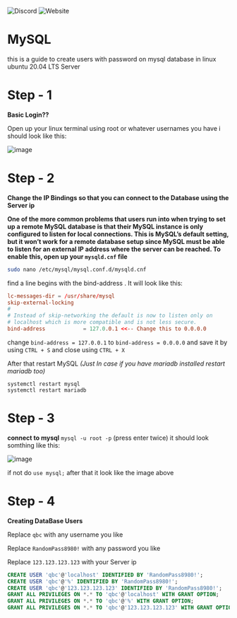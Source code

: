 ![Discord](https://img.shields.io/discord/974657490874679306?color=7289DA&label=Discord&style=for-the-badge)
![Website](https://img.shields.io/website?style=for-the-badge&up_message=Visit%20nyrone.net&url=https%3A%2F%2Fnyrone.net)

# MySQL
this is a guide to create users with password on mysql database in linux ubuntu 20.04 LTS Server

# Step - 1
**Basic Login??**

Open up your linux terminal using root or whatever usernames you have i should look like this:

![image](https://cdn.discordapp.com/attachments/982008692746616832/982735804256374814/unknown.png)

# Step - 2
**Change the IP Bindings so that you can connect to the Database using the Server ip**

**One of the more common problems that users run into when trying to set up a remote MySQL database is that their MySQL instance is only configured to listen for local connections. This is MySQL’s default setting, but it won’t work for a remote database setup since MySQL must be able to listen for an external IP address where the server can be reached. To enable this, open up your `mysqld.cnf` file**

```bash 
sudo nano /etc/mysql/mysql.conf.d/mysqld.cnf 
```
find a line begins with the bind-address . It will look like this:

```cnf
lc-messages-dir = /usr/share/mysql
skip-external-locking
#
# Instead of skip-networking the default is now to listen only on
# localhost which is more compatible and is not less secure.
bind-address            = 127.0.0.1 <<-- Change this to 0.0.0.0
```
change `bind-address = 127.0.0.1` to `bind-address = 0.0.0.0` and save it by using `CTRL + S` and close using `CTRL + X` 

After that restart MySQL *(Just In case if you have mariadb installed restart mariadb too)*
```
systemctl restart mysql
systemctl restart mariadb
```

# Step - 3
**connect to mysql**
`mysql -u root -p` (press enter twice)
it should look somthing like this:

![image](https://cdn.discordapp.com/attachments/982008692746616832/982744089353158656/unknown.png)

if not do `use mysql;` after that it look like the image above

# Step - 4
**Creating DataBase Users**

Replace `qbc` with any username you like

Replace `RandomPass8980!` with any password you like

Replace `123.123.123.123` with your Server ip

```SQL
CREATE USER 'qbc'@'localhost' IDENTIFIED BY 'RandomPass8980!';
CREATE USER 'qbc'@'%' IDENTIFIED BY 'RandomPass8980!';
CREATE USER 'qbc'@'123.123.123.123' IDENTIFIED BY 'RandomPass8980!';
GRANT ALL PRIVILEGES ON *.* TO 'qbc'@'localhost' WITH GRANT OPTION;
GRANT ALL PRIVILEGES ON *.* TO 'qbc'@'%' WITH GRANT OPTION;
GRANT ALL PRIVILEGES ON *.* TO 'qbc'@'123.123.123.123' WITH GRANT OPTION;
```
